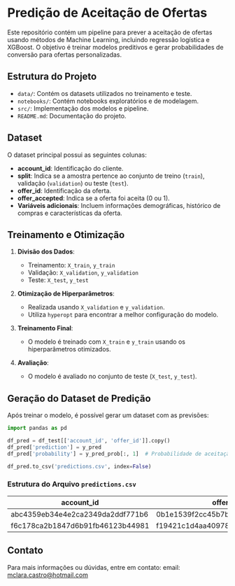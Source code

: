# Predição de Aceitação de Ofertas

Este repositório contém um pipeline para prever a aceitação de ofertas usando métodos de Machine Learning, incluindo regressão logística e XGBoost. O objetivo é treinar modelos preditivos e gerar probabilidades de conversão para ofertas personalizadas.

## Estrutura do Projeto

- `data/`: Contém os datasets utilizados no treinamento e teste.
- `notebooks/`: Contém notebooks exploratórios e de modelagem.
- `src/`: Implementação dos modelos e pipeline.
- `README.md`: Documentação do projeto.

## Dataset
O dataset principal possui as seguintes colunas:

- **account_id**: Identificação do cliente.
- **split**: Indica se a amostra pertence ao conjunto de treino (`train`), validação (`validation`) ou teste (`test`).
- **offer_id**: Identificação da oferta.
- **offer_accepted**: Indica se a oferta foi aceita (0 ou 1).
- **Variáveis adicionais**: Incluem informações demográficas, histórico de compras e características da oferta.

## Treinamento e Otimização

1. **Divisão dos Dados**:
   - Treinamento: `X_train`, `y_train`
   - Validação: `X_validation`, `y_validation`
   - Teste: `X_test`, `y_test`

2. **Otimização de Hiperparâmetros**:
   - Realizada usando `X_validation` e `y_validation`.
   - Utiliza `hyperopt` para encontrar a melhor configuração do modelo.

3. **Treinamento Final**:
   - O modelo é treinado com `X_train` e `y_train` usando os hiperparâmetros otimizados.

4. **Avaliação**:
   - O modelo é avaliado no conjunto de teste (`X_test`, `y_test`).

## Geração do Dataset de Predição

Após treinar o modelo, é possível gerar um dataset com as previsões:

```python
import pandas as pd

df_pred = df_test[['account_id', 'offer_id']].copy()
df_pred['prediction'] = y_pred
df_pred['probability'] = y_pred_prob[:, 1]  # Probabilidade de aceitação da oferta

df_pred.to_csv('predictions.csv', index=False)
```

### Estrutura do Arquivo `predictions.csv`

|              account_id               |               offer_id              | prediction | probability |
|---------------------------------------|-------------------------------------|------------|-------------|
| abc4359eb34e4e2ca2349da2ddf771b6      | 0b1e1539f2cc45b7b9fa7c272da2e1d7    | 1          | 0.85        |
| f6c178ca2b1847d6b91fb46123b44981      | f19421c1d4aa40978ebb69ca19b0e20d    | 0          | 0.30        |

## Contato
Para mais informações ou dúvidas, entre em contato:
email: mclara.castro@hotmail.com